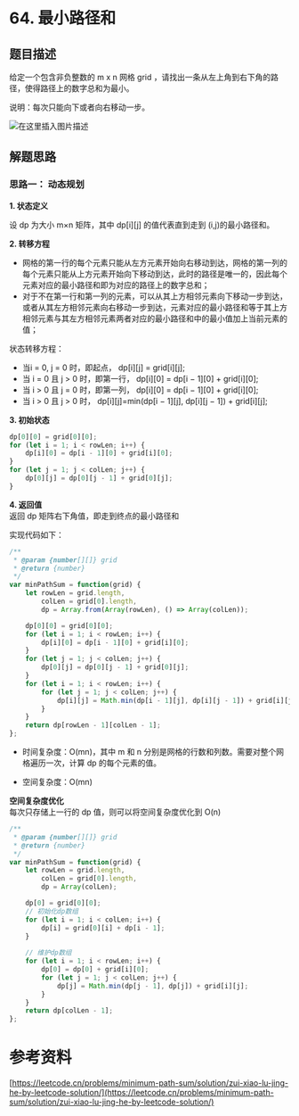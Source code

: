# 64. 最小路径和
##  题目描述
给定一个包含非负整数的 m x n 网格 grid ，请找出一条从左上角到右下角的路径，使得路径上的数字总和为最小。

说明：每次只能向下或者向右移动一步。

![在这里插入图片描述](https://img-blog.csdnimg.cn/bb2e16b5d5404bdcbfb851407d5176f7.png)
## 解题思路
### 思路一： 动态规划   
**1. 状态定义**  

设 dp 为大小 m×n 矩阵，其中 dp[i][j] 的值代表直到走到 (i,j)的最小路径和。

 **2. 转移方程**  
 - 网格的第一行的每个元素只能从左方元素开始向右移动到达，网格的第一列的每个元素只能从上方元素开始向下移动到达，此时的路径是唯一的，因此每个元素对应的最小路径和即为对应的路径上的数字总和；  
 -  对于不在第一行和第一列的元素，可以从其上方相邻元素向下移动一步到达，或者从其左方相邻元素向右移动一步到达，元素对应的最小路径和等于其上方相邻元素与其左方相邻元素两者对应的最小路径和中的最小值加上当前元素的值；  

 
 状态转移方程：     
 - 当i = 0, j = 0 时，即起点， dp[i][j] = grid[i][j];  
 - 当 i = 0 且 j > 0  时，即第一行， dp[i][0] = dp[i − 1][0] + grid[i][0];   
 -  当 i > 0 且 j = 0  时，即第一列， dp[i][0] = dp[i − 1][0] + grid[i][0];   
 - 当 i > 0  且 j > 0  时， dp[i][j]=min(dp[i − 1][j], dp[i][j − 1]) + grid[i][j];   

**3. 初始状态**

```javascript
dp[0][0] = grid[0][0];
for (let i = 1; i < rowLen; i++) {
    dp[i][0] = dp[i - 1][0] + grid[i][0];
}
for (let j = 1; j < colLen; j++) {
    dp[0][j] = dp[0][j - 1] + grid[0][j];
}
```
**4. 返回值**  
返回 dp 矩阵右下角值，即走到终点的最小路径和  



实现代码如下：    

```javascript
/**
 * @param {number[][]} grid
 * @return {number}
 */
var minPathSum = function(grid) {
    let rowLen = grid.length, 
        colLen = grid[0].length,
        dp = Array.from(Array(rowLen), () => Array(colLen)); 

    dp[0][0] = grid[0][0];
    for (let i = 1; i < rowLen; i++) {
        dp[i][0] = dp[i - 1][0] + grid[i][0];
    }
    for (let j = 1; j < colLen; j++) {
        dp[0][j] = dp[0][j - 1] + grid[0][j];
    }
    for (let i = 1; i < rowLen; i++) {
        for (let j = 1; j < colLen; j++) {
            dp[i][j] = Math.min(dp[i - 1][j], dp[i][j - 1]) + grid[i][j];
        }
    }
    return dp[rowLen - 1][colLen - 1]; 
};
```
- 时间复杂度：O(mn)，其中 m 和 n 分别是网格的行数和列数。需要对整个网格遍历一次，计算 dp 的每个元素的值。  

- 空间复杂度：O(mn)   

**空间复杂度优化**  
每次只存储上一行的 dp 值，则可以将空间复杂度优化到 O(n)  

```javascript
/**
 * @param {number[][]} grid
 * @return {number}
 */
var minPathSum = function(grid) {
    let rowLen = grid.length, 
        colLen = grid[0].length,
        dp = Array(colLen); 

    dp[0] = grid[0][0];
    // 初始化dp数组
    for (let i = 1; i < colLen; i++) {
        dp[i] = grid[0][i] + dp[i - 1];
    }
    
    // 维护dp数组
    for (let i = 1; i < rowLen; i++) {
        dp[0] = dp[0] + grid[i][0]; 
        for (let j = 1; j < colLen; j++) {
            dp[j] = Math.min(dp[j - 1], dp[j]) + grid[i][j];
        }
    }
    return dp[colLen - 1]; 
};
```



# 参考资料
[https://leetcode.cn/problems/minimum-path-sum/solution/zui-xiao-lu-jing-he-by-leetcode-solution/](https://leetcode.cn/problems/minimum-path-sum/solution/zui-xiao-lu-jing-he-by-leetcode-solution/)